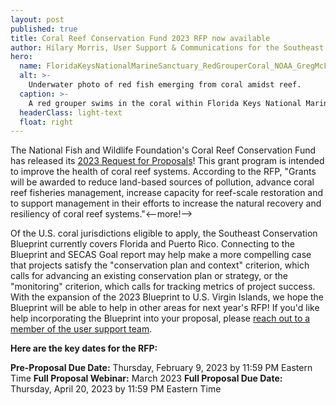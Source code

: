 ```yaml
---
layout: post
published: true
title: Coral Reef Conservation Fund 2023 RFP now available
author: Hilary Morris, User Support & Communications for the Southeast Blueprint
hero:
  name: FloridaKeysNationalMarineSanctuary_RedGrouperCoral_NOAA_GregMcFall.jpg
  alt: >-
    Underwater photo of red fish emerging from coral amidst reef.
  caption: >-
    A red grouper swims in the coral within Florida Keys National Marine Sanctuary. <a href="https://www.flickr.com/photos/onms/49123997176/in/photolist-2hQVjUy">Photo</a> by Greg McFall/NOAA, <a href="https://creativecommons.org/licenses/by/2.0/">CC BY 2.0</a>.
  headerClass: light-text
  float: right
---
```

The National Fish and Wildlife Foundation's Coral Reef Conservation Fund has released its [2023 Request for Proposals](https://www.nfwf.org/programs/coral-reefs/coral-reef-conservation-fund-2023-request-proposals)! This grant program is intended to improve the health of coral reef systems. According to the RFP, "Grants will be awarded to reduce land-based sources of pollution, advance coral reef fisheries management, increase capacity for reef-scale restoration and to support management in their efforts to increase the natural recovery and resiliency of coral reef systems."<--more!-->

Of the U.S. coral jurisdictions eligible to apply, the Southeast Conservation Blueprint currently covers Florida and Puerto Rico. Connecting to the Blueprint and SECAS Goal report may help make a more compelling case that projects satisfy the "conservation plan and context" criterion, which calls for advancing an existing conservation plan or strategy, or the "monitoring" criterion, which calls for tracking metrics of project success. With the expansion of the 2023 Blueprint to U.S. Virgin Islands, we hope the Blueprint will be able to help in other areas for next year's RFP! If you'd like help incorporating the Blueprint into your proposal, please [reach out to a member of the user support team](https://secassoutheast.org/staff).

**Here are the key dates for the RFP:**

**Pre-Proposal Due Date:** Thursday, February 9, 2023 by 11:59 PM Eastern Time
**Full Proposal Webinar:** March 2023 
**Full Proposal Due Date:** Thursday, April 20, 2023 by 11:59 PM Eastern Time
